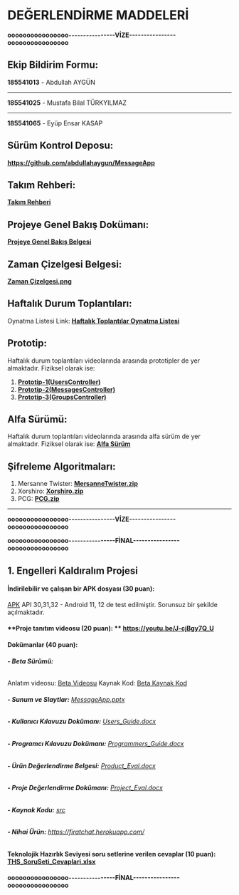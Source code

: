 # DEĞERLENDİRME MADDELERİ

**oooooooooooooooo----------------VİZE----------------oooooooooooooooo**

## Ekip Bildirim Formu:
**185541013** - Abdullah AYGÜN

------------


**185541025** - Mustafa Bilal TÜRKYILMAZ

------------


**185541065** - Eyüp Ensar KASAP
## Sürüm Kontrol Deposu:
**https://github.com/abdullahaygun/MessageApp**
## Takım Rehberi:
**[Takım Rehberi](https://docs.google.com/document/d/1DI29XkOqAbi_z1QsAwWhK8OM3g0ywymv/edit?usp=sharing&ouid=113278678872864919279&rtpof=true&sd=true "Takım Rehberi")**
## Projeye Genel Bakış Dokümanı:
**[Projeye Genel Bakış Belgesi](https://docs.google.com/document/d/1tVOt_v48So_Lc40HWQLUobmYag2CjnY5DMugi0OURYA/edit?usp=sharing "Projeye Genel Bakış Belgesi")**
## Zaman Çizelgesi Belgesi:
**[Zaman Çizelgesi.png](https://drive.google.com/file/d/133_0hTiDL9ULtkLy1w7skzd5G2ZX-0YZ/view?usp=sharing "Zaman Çizelgesi.png")**
## Haftalık Durum Toplantıları:
Oynatma Listesi Link: **[Haftalık Toplantılar Oynatma Listesi](https://youtube.com/playlist?list=PLj5_E8OeYZfhFLDgQHBE27w0qkxCDWQiB "Haftalık Toplantılar Oynatma Listesi")**
## Prototip:
Haftalık durum toplantıları videolarında arasında prototipler de yer almaktadır. Fiziksel olarak ise:
1. **[Prototip-1(UsersController)](https://github.com/abdullahaygun/MessageApp/tree/UsersController "Prototip-1(UsersController)")**
1. **[Prototip-2(MessagesController)](https://github.com/abdullahaygun/MessageApp/tree/MessagesController "Prototip-2(MessagesController)")**
1. **[Prototip-3(GroupsController)](https://github.com/abdullahaygun/MessageApp/tree/GroupsController "Prototip-3(GroupsController)")**

## Alfa Sürümü:
Haftalık durum toplantıları videolarında arasında alfa sürüm de yer almaktadır. 
Fiziksel olarak ise:
**[Alfa Sürüm](https://github.com/abdullahaygun/MessageApp/tree/alfa "Alfa Sürüm")**

## Şifreleme Algoritmaları:
1. Mersanne Twister: **[MersanneTwister.zip](https://drive.google.com/file/d/1bhWQJ3sYlxDmicbJOwBFL3rNBCJ4PofT/view?usp=sharing "MersanneTwister.zip")**
1. Xorshiro: **[Xorshiro.zip](https://drive.google.com/file/d/1-7KVO16JvGBheEbafaRQl1AM3epNPjcR/view?usp=sharing "Xorshiro.zip")**
1. PCG: **[PCG.zip](https://drive.google.com/file/d/1Oodqw9nwP2spTH1g8xwown8wpVEufoQB/view?usp=sharing "PCG.zip")**

------------


**oooooooooooooooo----------------VİZE----------------oooooooooooooooo**

**oooooooooooooooo----------------FİNAL----------------oooooooooooooooo**

## 1. Engelleri Kaldıralım Projesi
#### **İndirilebilir ve çalışan bir APK dosyası (30 puan):**
[APK](https://drive.google.com/file/d/1zGWY9RLBUaQFybPLdAjLrZ4tBMB4IAXS/view?usp=sharing "APK")
API 30,31,32 - Android 11, 12 de test edilmiştir. Sorunsuz bir şekilde açılmaktadır.
#### **Proje tanıtım videosu (20 puan): ** https://youtu.be/J-cjBgy7Q_U
#### **Dokümanlar (40 puan):**
###### **- Beta Sürümü:**
Anlatım videosu: [Beta Videosu](https://youtu.be/2LbZlaaEazs "Beta Videosu")
Kaynak Kod: [Beta Kaynak Kod](https://github.com/abdullahaygun/FiratChat "Beta Kaynak Kod")
###### **- Sunum ve Slaytlar:** [MessageApp.pptx](https://docs.google.com/presentation/d/1DxWYk779vOtbBa5lhjN674uCXKz6D-Yr/edit?usp=sharing&ouid=113278678872864919279&rtpof=true&sd=true "MessageApp.pptx")
###### **- Kullanıcı Kılavuzu Dokümanı:** [Users_Guide.docx](https://docs.google.com/document/d/1-5DHOBUAo_TiI_8FEjIzaNaMMhkccL-l/edit?usp=sharing&ouid=113278678872864919279&rtpof=true&sd=true "Users_Guide.docx")
###### **- Programcı Kılavuzu Dokümanı:** [Programmers_Guide.docx](https://docs.google.com/document/d/1-5DHOBUAo_TiI_8FEjIzaNaMMhkccL-l/edit?usp=sharing&ouid=113278678872864919279&rtpof=true&sd=true "Programmers_Guide.docx")
###### **- Ürün Değerlendirme Belgesi:** [Product_Eval.docx](https://docs.google.com/document/d/1m2iMRUfvTKyFthhkDvvoWihmyor0tZK_/edit?usp=sharing&ouid=113278678872864919279&rtpof=true&sd=true "Product_Eval.docx")
###### **- Proje Değerlendirme Dokümanı:** [Project_Eval.docx](https://docs.google.com/document/d/1vVjewmVlY-TG0exvQYqecA3ZPT-DjL7D/edit?usp=sharing&ouid=113278678872864919279&rtpof=true&sd=true "Project_Eval.docx")
###### **- Kaynak Kodu:** [src](https://github.com/abdullahaygun/FiratChat "src")
###### **- Nihai Ürün:** https://firatchat.herokuapp.com/
#### **Teknolojik Hazırlık Seviyesi soru setlerine verilen cevaplar (10 puan):** [THS_SoruSeti_Cevaplari.xlsx](https://docs.google.com/spreadsheets/d/1JPWCeT5D823qkHBZ41UlAX6j8dRjF29A/edit?usp=sharing&ouid=113278678872864919279&rtpof=true&sd=true "THS_SoruSeti_Cevaplari.xlsx")

**oooooooooooooooo----------------FİNAL----------------oooooooooooooooo**
